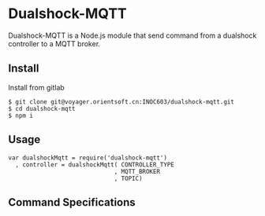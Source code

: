 Dualshock-MQTT
==============

Dualshock-MQTT is a Node.js module that send command from a dualshock controller to
a MQTT broker.

Install
-------

Install from gitlab

```
$ git clone git@voyager.orientsoft.cn:INOC603/dualshock-mqtt.git
$ cd dualshock-mqtt
$ npm i
```

Usage
-----

```
var dualshockMqtt = require('dualshock-mqtt')
  , controller = dualshockMqtt( CONTROLLER_TYPE
                              , MQTT_BROKER
                              , TOPIC)
```

Command Specifications
----------------------